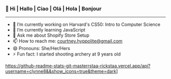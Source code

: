 ### 👋 Hi | Hallo | Ciao | Olá | Hola | Bonjour

---

- 🔭 I’m currently working on Harvard's CS50: Intro to Computer Science
- 🌱 I’m currently learning JavaScript
- 💬 Ask me about Shopify Store Setup
- 📫 How to reach me: courtney.hyppolite@gmail.com
- 😄 Pronouns: She/Her/Hers
- ⚡ Fun fact: I started shooting archery at 9 years old

https://github-readme-stats-git-masterrstaa-rickstaa.vercel.app/api?username=clynne8&&show_icons=true&theme=dark]
